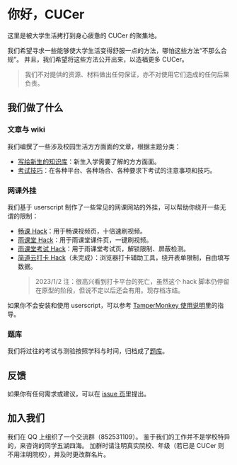 # 你好，CUCer

这里是被大学生活拷打到身心疲惫的 CUCer 的聚集地。

我们希望寻求一些能够使大学生活变得舒服一点的方法，哪怕这些方法“不那么合规”。
并且，我们希望将这些方法公开出来，以造福更多 CUCer。

> 我们不对提供的资源、材料做出任何保证，亦不对使用它们造成的任何后果负责。

## 我们做了什么

### 文章与 wiki

我们编撰了一些涉及校园生活方方面面的文章，根据主题分类：

- [写给新生的知识库](https://github.com/CUC-Life-Hack/freshman-101/wiki)：新生入学需要了解的方方面面。
- [考试技巧](https://github.com/CUC-Life-Hack/exam-tricks/wiki)：在各种平台、各种场合、各种要求下考试的注意事项和技巧。

### 网课外挂

我们基于 userscript 制作了一些常见的网课网站的外挂，可以帮助你绕开一些无谓的限制：

- [畅课 Hack](https://github.com/CUC-Life-Hack/tronclass-hack)：用于畅课视频页，十倍速刷视频。
- [雨课堂 Hack](https://github.com/CUC-Life-Hack/rainclass-hack)：用于雨课堂课件页，一键刷视频。
- [雨课堂考试 Hack](https://github.com/CUC-Life-Hack/rainclass-exam-hack)：用于雨课堂考试页，解锁限制、屏蔽检测。
- [简道云打卡 Hack](https://github.com/CUC-Life-Hack/jdy-checkin)（未完成）：浏览器打卡辅助工具，绕开表单限制，自由填写数据。
	> 2023/1/2 注：很高兴看到打卡平台的死亡，虽然这个 hack 脚本仍停留在原型的阶段，但说不定以后还会有用。现存档冻结。

如果你不会安装和使用 userscript，可以参考 [TamperMonkey 使用说明](
	https://github.com/CUC-Life-Hack/.github/wiki/Tampermonkey-%E4%BD%BF%E7%94%A8%E8%AF%B4%E6%98%8E
)里的指导。

### 题库

我们将过往的考试与测验按照学科与时间，归档成了[题库](https://github.com/CUC-Life-Hack/exam-archives)。

## 反馈

如果你有任何需求或建议，可以在 [issue 页](
	https://github.com/CUC-Life-Hack/.github/issues
)里提出。

## 加入我们

我们在 QQ 上组织了一个交流群（852531109）。
鉴于我们的工作并不是学校特异的，来咨询的同学五湖四海。
加群时请注明真实院校、年级（若已是 CUCer 则不用注明院校），并及时更改群名片。
